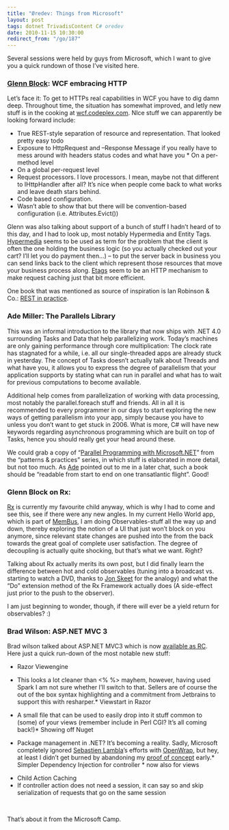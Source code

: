 ```yaml
---
title: "Øredev: Things from Microsoft"
layout: post
tags: dotnet TrivadisContent C# oredev
date: 2010-11-15 10:30:00
redirect_from: "/go/187"
---
```


Several sessions were held by guys from Microsoft, which I want to give you a quick rundown of those I’ve visited here.

### [Glenn Block](http://codebetter.com/blogs/glenn.block/): WCF embracing HTTP

Let’s face it: To get to HTTPs real capabilities in WCF you have to dig damn deep. Throughout time, the situation has somewhat improved, and letly new stuff is in the cooking at [wcf.codeplex.com](http://wcf.codeplex.com). NIce stuff we can apparently be looking forward include:

*   True REST-style separation of resource and representation. That looked pretty easy todo  <li>Exposure to HttpRequest and –Response Message if you really have to mess around with headers status codes and what have you
        *   On a per-method level  <li>On a global per-request level <li>Request processors. I love processors. I mean, maybe not that different to IHttpHandler after all? It’s nice when people come back to what works and leave death stars behind.  <li>Code based configuration.  <li>Wasn’t able to show that but there will be convention-based configuration (i.e. Attributes.Evict()) 

Glenn was also talking about support of a bunch of stuff I hadn’t heard of to this day, and I had to look up, most notably Hypermedia and Entity Tags. [Hypermedia](http://en.wikipedia.org/wiki/Hypermedia) seems to be used as term for the problem that the client is often the one holding the business logic (so you actually checked out your cart? I’ll let you do payment then…) – to put the server back in business you can send links back to the client which represent those resources that move your business process along. [Etags](http://en.wikipedia.org/wiki/HTTP_ETag) seem to be an HTTP mechanism to make request caching just that bit more efficient.

One book that was mentioned as source of inspiration is Ian Robinson &amp; Co.: [REST in practice](http://oreilly.com/catalog/9780596805838).

### Ade Miller: The Parallels Library

This was an informal introduction to the library that now ships with .NET 4.0 surrounding Tasks and Data that help parallelizing work. Today’s machines are only gaining performance through core multiplication: The clock rate has stagnated for a while, i.e. all our single-threaded apps are already stuck in yesterday. The concept of Tasks doesn’t actually talk about Threads and what have you, it allows you to express the degree of parallelism that your application supports by stating what can run in parallel and what has to wait for previous computations to become available. 

Additional help comes from parallelization of working with data processing, most notably the parallel.foreach stuff and friends. All in all it is recommended to every programmer in our days to start exploring the new ways of getting parallelism into your app, simply because you have to unless you don’t want to get stuck in 2006. What is more, C# will have new keywords regarding asynchronous programming which are built on top of Tasks, hence you should really get your head around these.

We could grab a copy of “[Parallel Programming with Microsoft.NET](http://parallelpatterns.codeplex.com/)” from the “patterns &amp; practices” series, in which stuff is elaborated in more detail, but not too much. As [Ade](http://oredev.org/2010/speakers/ade-miller) pointed out to me in a later chat, such a book should be “readable from start to end on one transatlantic flight”. Good!

### Glenn Block on Rx:

[Rx](http://msdn.microsoft.com/en-us/devlabs/ee794896.aspx) is currently my favourite child anyway, which is why I had to come and see this, see if there were any new angles. In my current Hello World app, which is part of [MemBus](https://github.com/flq/MemBus), I am doing Observables-stuff all the way up and down, thereby exploring the notion of a UI that just won’t block on you anymore, since relevant state changes are pushed into the from the back towards the great goal of complete user satisfaction. The degree of decoupling is actually quite shocking, but that’s what we want. Right?

Talking about Rx actually merits its own post, but I did finally learn the difference between hot and cold observables (tuning into a broadcast vs. starting to watch a DVD, thanks to [Jon Skeet](http://msmvps.com/blogs/jon_skeet/) for the analogy) and what the “Do” extension method of the Rx Framework actually does (A side-effect just prior to the push to the observer).

I am just beginning to wonder, though, if there will ever be a yield return for observables? :)

### Brad Wilson: ASP.NET MVC 3

Brad wilson talked about ASP.NET MVC3 which is now [available as RC](http://www.asp.net/mvc/mvc3). Here just a quick run-down of the most notable new stuff:

*   Razor Viewengine

*   This looks a lot cleaner than &lt;% %&gt; mayhem, however, having used Spark I am not sure whether I’ll switch to that. Sellers are of course the out of the box syntax highlighting and a commitment from Jetbrains to support this with resharper.*   Viewstart in Razor

*   A small file that can be used to easily drop into it stuff common to (some) of your views (remember include in Perl CGI? It’s all coming back!)*   Showing off Nuget

*   Package management in .NET? It’s becoming a reality. Sadly, Microsoft completely ignored [Sebastien Lambla](http://serialseb.blogspot.com/)’s efforts with [OpenWrap](https://github.com/OpenWrap/openwrap.github.com), but hey, at least I didn’t get burned by abandoning my [proof of concept](https://github.com/flq/Bin4Net) early.*   Simpler Dependency Injection for controller
        *   now also for views <li>Child Action Caching <li>If controller action does not need a session, it can say so and skip serialization of requests that go on the same session 

&nbsp;

That’s about it from the Microsoft Camp.